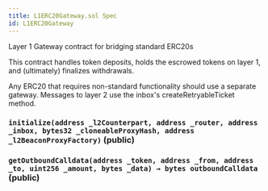 ```yaml
---
title: L1ERC20Gateway.sol Spec
id: L1ERC20Gateway
---
```


Layer 1 Gateway contract for bridging standard ERC20s

This contract handles token deposits, holds the escrowed tokens on layer 1, and (ultimately) finalizes withdrawals.

Any ERC20 that requires non-standard functionality should use a separate gateway. Messages to layer 2 use the inbox's createRetryableTicket method.

### `initialize(address _l2Counterpart, address _router, address _inbox, bytes32 _cloneableProxyHash, address _l2BeaconProxyFactory)` (public)

### `getOutboundCalldata(address _token, address _from, address _to, uint256 _amount, bytes _data) → bytes outboundCalldata` (public)
